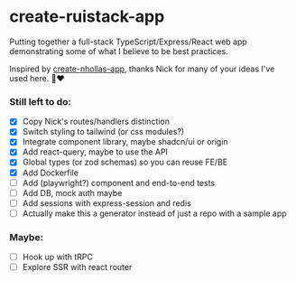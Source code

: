 # create-ruistack-app

Putting together a full-stack TypeScript/Express/React web app demonstrating some of what I believe to be best practices.

Inspired by [create-nhollas-app](https://github.com/Nhollas/create-nhollas-app), thanks Nick for many of your ideas I've used here. 🙏❤️

### Still left to do:

 - [x] Copy Nick's routes/handlers distinction
 - [x] Switch styling to tailwind (or css modules?)
 - [x] Integrate component library, maybe shadcn/ui or origin
 - [x] Add react-query, maybe to use the API
 - [x] Global types (or zod schemas) so you can reuse FE/BE
 - [x] Add Dockerfile
 - [ ] Add (playwright?) component and end-to-end tests
 - [ ] Add DB, mock auth maybe
 - [ ] Add sessions with express-session and redis
 - [ ] Actually make this a generator instead of just a repo with a sample app

### Maybe:

 - [ ] Hook up with tRPC
 - [ ] Explore SSR with react router
